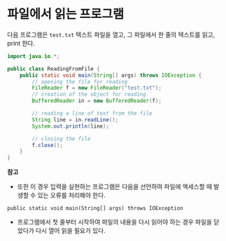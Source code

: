 # 파일에서 읽는 프로그램

다음 프로그램은 `test.txt` 텍스트 파일을 열고, 그 파일에서 한 줄의 텍스트를 읽고, print 한다.

```java
import java.io.*;

public class ReadingFromFile {
    public static void main(String[] args) throws IOException {
        // opening the file for reading
        FileReader f = new FileReader("test.txt");
        // creation of the object for reading
        BufferedReader in = new BufferedReader(f);

        // reading a line of text from the file
        String line = in.readLine();
        System.out.println(line);

        // closing the file
        f.close();
    }
}
```

**참고**
- 또한 이 경우 입력을 실현하는 프로그램은 다음을 선언하여 파일에 엑세스할 때 발생할 수 있는 오류를 처리해야 한다.

`public static void main(String[] args) throws IOException`

- 프로그램에서 첫 줄부터 시작하여 파일의 내용을 다시 읽어야 하는 경우 파일을 닫았다가 다시 열어 읽을 필요가 있다.

